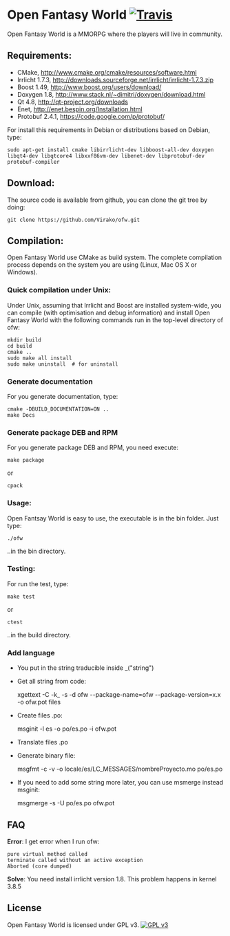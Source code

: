 # Open Fantasy World [![Travis](https://secure.travis-ci.org/Virako/ofw.png)](http://travis-ci.org/Virako/ofw)

Open Fantasy World is a MMORPG where the players will live in community.


## Requirements:

* CMake, http://www.cmake.org/cmake/resources/software.html
* Irrlicht 1.7.3, http://downloads.sourceforge.net/irrlicht/irrlicht-1.7.3.zip
* Boost 1.49, http://www.boost.org/users/download/
* Doxygen 1.8, http://www.stack.nl/~dimitri/doxygen/download.html
* Qt 4.8, http://qt-project.org/downloads
* Enet, http://enet.bespin.org/Installation.html
* Protobuf 2.4.1, https://code.google.com/p/protobuf/

For install this requirements in Debian or distributions based on Debian, type:

    sudo apt-get install cmake libirrlicht-dev libboost-all-dev doxygen libqt4-dev libqtcore4 libxxf86vm-dev libenet-dev libprotobuf-dev protobuf-compiler


## Download:

The source code is available from github, you can clone the git tree by doing:

    git clone https://github.com/Virako/ofw.git


## Compilation:

Open Fantasy World use CMake as build system. The complete compilation process
depends on the system you are using (Linux, Mac OS X or Windows).

### Quick compilation under Unix:

Under Unix, assuming that Irrlicht and Boost are installed system-wide, you can
compile (with optimisation and debug information) and install Open Fantasy
World with the following commands run in the top-level directory of ofw:

    mkdir build
    cd build
    cmake ..
    sudo make all install
    sudo make uninstall  # for uninstall

### Generate documentation

For you generate documentation, type:

    cmake -DBUILD_DOCUMENTATION=ON ..
    make Docs

### Generate package DEB and RPM

For you generate package DEB and RPM, you need execute:

    make package

or

    cpack

### Usage:

Open Fantsay World is easy to use, the executable is in the bin folder. Just
type:

    ./ofw

..in the bin directory.

### Testing:

For run the test, type:

    make test

or

    ctest

..in the build directory.

### Add language

* You put in the string traducible inside \_("string")
* Get all string from code:

    xgettext -C -k\_ -s -d ofw --package-name=ofw --package-version=x.x -o ofw.pot files

* Create files .po:

    msginit -l es -o po/es.po -i ofw.pot

* Translate files .po
* Generate binary file:

    msgfmt -c -v -o locale/es/LC_MESSAGES/nombreProyecto.mo po/es.po

* If you need to add some string more later, you can use msmerge instead msginit:

    msgmerge -s -U po/es.po ofw.pot

## FAQ

__Error__: I get error when I run ofw:

    pure virtual method called
    terminate called without an active exception
    Aborted (core dumped)

__Solve__: You need install irrlicht version 1.8. This problem happens in kernel 3.8.5

## License

Open Fantasy World is licensed under GPL v3.
[![GPL v3](http://www.gnu.org/graphics/gplv3-127x51.png)](http://www.gnu.org/licenses/gpl.html)
